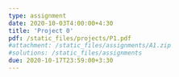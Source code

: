 ```yaml
---
type: assignment
date: 2020-10-03T4:00:00+4:30
title: 'Project 0'
pdf: /static_files/projects/P1.pdf
#attachment: /static_files/assignments/A1.zip
#solutions: /static_files/assignments
due: 2020-10-17T23:59:00+3:30
---
```

